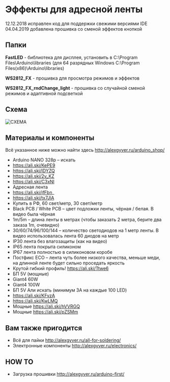 # Эффекты для адресной ленты
12.12.2018 исправлен код для поддержки свежими версиями IDE
04.04.2019 добавлена прошивка со сменой эффектов кнопкой

## Папки

**FastLED** - библиотека для дисплея, установить в C:\Program Files\Arduino\libraries (для 64 разрядных Windows C:\Program Files(x86)\Arduino\libraries)
  
**WS2812_FX** - прошивка для просмотра режимов и эффектов

**WS2812_FX_rndChange_light** - прошивка со случайной сменой режимов и адаптивной подсветкой

## Схема
![СХЕМА](https://github.com/AlexGyver/WS2812_FX/blob/master/scheme.jpg)

##  Материалы и компоненты
Всё указанное ниже можно найти здесь
http://alexgyver.ru/arduino_shop/

* Arduino NANO 328p – искать
* https://ali.ski/KePE9
* https://ali.ski/IDYZQ
* https://ali.ski/2v_KZ
* https://ali.ski/C3xNl
* Адресная лента
* https://ali.ski/jfFbn_
* https://ali.ski/tx7JlA
* Купить в РФ, 60 свет/метр, 30 свет/метр
* Black PCB / White PCB – цвет подложки ленты, чёрная / белая. В видео была чёрная
* 1m/5m – длина ленты в метрах (чтобы заказать 2 метра, берите два заказа 1m, очевидно)
* 30/60/74/96/100/144 – количество светодиодов на 1 метр ленты. В видео использовалась лента 60 диодов на метр
* IP30 лента без влагозащиты (как на видео)
* IP65 лента покрыта силиконом
* IP67 лента полностью в силиконовом коробе
* Постфикс ECO – лента чуть более низкого качества, меньше меди, на длинной ленте будет сильно проседать яркость
* Крутой гибкий профиль! https://ali.ski/Ttwe6
* БП 5V (мощные)
* Giant4 60W
* Giant4 100W
* БП 5V Али искать (минимум 3A на каждые 100 LED)
* https://ali.ski/KFvzA
* https://ali.ski/KwLMQ
* Мощные https://ali.ski/hVVRGQ
* Мощные https://ali.ski/pZSMm

## Вам также пригодится 
* Всё для пайки http://alexgyver.ru/all-for-soldering/
* Электронные компоненты http://alexgyver.ru/electronics/

## HOW TO
* Загрузка прошивки http://alexgyver.ru/arduino-first/